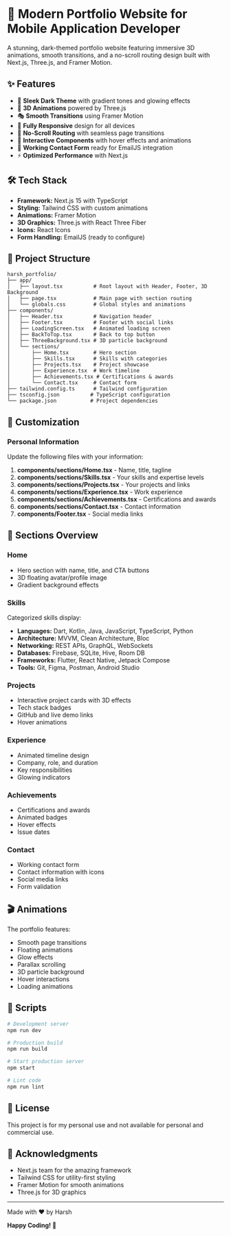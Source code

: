 # 🚀 Modern Portfolio Website for Mobile Application Developer

A stunning, dark-themed portfolio website featuring immersive 3D animations, smooth transitions, and a no-scroll routing design built with Next.js, Three.js, and Framer Motion.

## ✨ Features

- 🎨 **Sleek Dark Theme** with gradient tones and glowing effects
- 🌟 **3D Animations** powered by Three.js
- 🎭 **Smooth Transitions** using Framer Motion
- 📱 **Fully Responsive** design for all devices
- 🔄 **No-Scroll Routing** with seamless page transitions
- 💫 **Interactive Components** with hover effects and animations
- 📧 **Working Contact Form** ready for EmailJS integration
- ⚡ **Optimized Performance** with Next.js

## 🛠️ Tech Stack

- **Framework:** Next.js 15 with TypeScript
- **Styling:** Tailwind CSS with custom animations
- **Animations:** Framer Motion
- **3D Graphics:** Three.js with React Three Fiber
- **Icons:** React Icons
- **Form Handling:** EmailJS (ready to configure)


## 🎯 Project Structure

```
harsh_portfolio/
├── app/
│   ├── layout.tsx          # Root layout with Header, Footer, 3D Background
│   ├── page.tsx            # Main page with section routing
│   └── globals.css         # Global styles and animations
├── components/
│   ├── Header.tsx          # Navigation header
│   ├── Footer.tsx          # Footer with social links
│   ├── LoadingScreen.tsx   # Animated loading screen
│   ├── BackToTop.tsx       # Back to top button
│   ├── ThreeBackground.tsx # 3D particle background
│   └── sections/
│       ├── Home.tsx        # Hero section
│       ├── Skills.tsx      # Skills with categories
│       ├── Projects.tsx    # Project showcase
│       ├── Experience.tsx  # Work timeline
│       ├── Achievements.tsx # Certifications & awards
│       └── Contact.tsx     # Contact form
├── tailwind.config.ts      # Tailwind configuration
├── tsconfig.json          # TypeScript configuration
└── package.json           # Project dependencies
```

## 🎨 Customization

### Personal Information

Update the following files with your information:

1. **components/sections/Home.tsx** - Name, title, tagline
2. **components/sections/Skills.tsx** - Your skills and expertise levels
3. **components/sections/Projects.tsx** - Your projects and links
4. **components/sections/Experience.tsx** - Work experience
5. **components/sections/Achievements.tsx** - Certifications and awards
6. **components/sections/Contact.tsx** - Contact information
7. **components/Footer.tsx** - Social media links


## 📱 Sections Overview

### Home
- Hero section with name, title, and CTA buttons
- 3D floating avatar/profile image
- Gradient background effects

### Skills
Categorized skills display:
- **Languages:** Dart, Kotlin, Java, JavaScript, TypeScript, Python
- **Architecture:** MVVM, Clean Architecture, Bloc
- **Networking:** REST APIs, GraphQL, WebSockets
- **Databases:** Firebase, SQLite, Hive, Room DB
- **Frameworks:** Flutter, React Native, Jetpack Compose
- **Tools:** Git, Figma, Postman, Android Studio

### Projects
- Interactive project cards with 3D effects
- Tech stack badges
- GitHub and live demo links
- Hover animations

### Experience
- Animated timeline design
- Company, role, and duration
- Key responsibilities
- Glowing indicators

### Achievements
- Certifications and awards
- Animated badges
- Hover effects
- Issue dates

### Contact
- Working contact form
- Contact information with icons
- Social media links
- Form validation

## 🎬 Animations

The portfolio features:
- Smooth page transitions
- Floating animations
- Glow effects
- Parallax scrolling
- 3D particle background
- Hover interactions
- Loading animations

## 🔧 Scripts

```bash
# Development server
npm run dev

# Production build
npm run build

# Start production server
npm start

# Lint code
npm run lint
```

## 📄 License

This project is for my personal use and not available for personal and commercial use.


## 🌟 Acknowledgments

- Next.js team for the amazing framework
- Tailwind CSS for utility-first styling
- Framer Motion for smooth animations
- Three.js for 3D graphics

---

Made with ❤️ by Harsh

**Happy Coding! 🚀**
